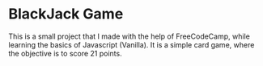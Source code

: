 # BlackJack Game

This is a small project that I made with the help of FreeCodeCamp, while learning the basics of Javascript (Vanilla). It is a simple card game, where the objective is to score 21 points.
